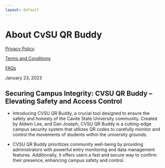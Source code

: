 ```yaml
---
layout: default
---
```

# About CvSU QR Buddy

[Privacy Policy](./privacy-policy.md).

[Terms and Conditions](./terms-and-conditions.md)

[FAQs](./index.md)

January 23, 2023

## Securing Campus Integrity: CVSU QR Buddy – Elevating Safety and Access Control

- Introducing CVSU QR Buddy, a crucial tool designed to ensure the safety and honesty of the Cavite State University community. Created by Aldwin Lee, and Dan Joseph, CVSU QR Buddy is a cutting-edge campus security system that utilizes QR codes to carefully monitor and control the movements of students within the university grounds.

- CVSU QR Buddy prioritizes community well-being by providing administrators with powerful entry monitoring and data management features. Additionally, it offers users a fast and secure way to confirm their presence, enhancing campus safety and control.
